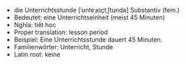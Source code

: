 - die Unterrichtsstunde	[ˈʊntɐˌʁɪçtˌʃtʊndə]	Substantiv (fem.)
- Bedeutet: eine Unterrichtseinheit (meist 45 Minuten)
- Nghĩa: tiết học
- Proper translation: lesson period
- Beispiel: Eine Unterrichtsstunde dauert 45 Minuten.
- Familienwörter: Unterricht, Stunde	
- Latin root: keine